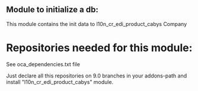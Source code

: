 Module to initialize a db:
--------------------------

This module contains the init data to l10n_cr_edi_product_cabys Company

Repositories needed for this module:
====================================

See oca_dependencies.txt file

Just declare all this repositories on 9.0 branches in your addons-path and install "l10n_cr_edi_product_cabys" module.
